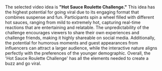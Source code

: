 The selected video idea is **"Hot Sauce Roulette Challenge."** This idea has the highest potential for going viral due to its engaging format that combines suspense and fun. Participants spin a wheel filled with different hot sauces, ranging from mild to extremely hot, capturing real-time reactions that are entertaining and relatable. The unpredictability of the challenge encourages viewers to share their own experiences and challenge friends, making it highly shareable on social media. Additionally, the potential for humorous moments and guest appearances from influencers can attract a larger audience, while the interactive nature aligns perfectly with the preferences of the younger demographic. Overall, the 'Hot Sauce Roulette Challenge' has all the elements needed to create a buzz and go viral. 
```